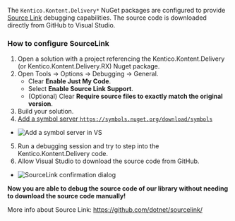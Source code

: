 The `Kentico.Kontent.Delivery*` NuGet packages are configured to provide [Source Link](https://docs.microsoft.com/en-us/dotnet/standard/library-guidance/sourcelink) debugging capabilities. The source code is downloaded directly from GitHub to Visual Studio.

### How to configure SourceLink

1. Open a solution with a project referencing the Kentico.Kontent.Delivery (or Kentico.Kontent.Delivery.RX) Nuget package.
2. Open Tools -> Options -> Debugging -> General.
    * Clear **Enable Just My Code**.
    * Select **Enable Source Link Support**.
    * (Optional) Clear **Require source files to exactly match the original version**.
3. Build your solution.
4. [Add a symbol server `https://symbols.nuget.org/download/symbols`](https://blog.nuget.org/20181116/Improved-debugging-experience-with-the-NuGet-org-symbol-server-and-snupkg.html)
  * ![Add a symbol server in VS](https://raw.githubusercontent.com/Kentico/kontent-delivery-sdk-net/master/.github/assets/vs-nuget-symbol-server.PNG)
5. Run a debugging session and try to step into the Kentico.Kontent.Delivery code.
6. Allow Visual Studio to download the source code from GitHub.
  * ![SourceLink confirmation dialog](https://raw.githubusercontent.com/Kentico/kontent-delivery-sdk-net/master/.github/assets/allow_sourcelink_download.png)

**Now you are able to debug the source code of our library without needing to download the source code manually!**

More info about Source Link: https://github.com/dotnet/sourcelink/